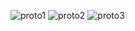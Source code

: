 ![proto1](https://user-images.githubusercontent.com/111391461/193074204-37548396-de2d-451c-8efd-1f3309fc73f4.png)
![proto2](https://user-images.githubusercontent.com/111391461/193074207-ac964a59-8e8d-4621-b3ed-2b88381bc3fe.png)
![proto3](https://user-images.githubusercontent.com/111391461/193074218-261d1c1c-6077-49d0-bd8d-4b3a939ae72c.png)
